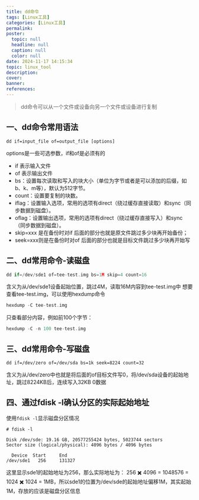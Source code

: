```yaml
---
title: dd命令
tags: [Linux工具]
categories: [Linux工具]
permalink: 
poster:
  topic: null
  headline: null
  caption: null
  color: null
date: 2024-11-17 14:15:34
topic: linux_tool
description:
cover:
banner:
references:
---
```


> dd命令可以从一个文件或设备向另一个文件或设备进行复制

## 一、dd命令常用语法

```
dd if=input_file of=output_file [options]
```

options是一些可选参数，if和of是必须有的

* if 表示输入文件
* of 表示输出文件
* bs：设置每次读取和写入的块大小（单位为字节或者是可以添加的后缀，如b、k、m等），默认为512字节。
* count：设置要复制的块数。
* iflag：设置输入选项，常用的选项有direct（绕过缓存直接读取）和sync（同步数据到磁盘）。
* oflag：设置输出选项，常用的选项有direct（绕过缓存直接写入）和sync（同步数据到磁盘）。
* skip=xxx 是在备份时对if 后面的部分也就是原文件跳过多少块再开始备份；
* seek=xxx则是在备份时对of 后面的部分也就是目标文件跳过多少块再开始写

## 二、dd常用命令-读磁盘

```c
dd if=/dev/sde1 of=tee-test.img bs=1M skip=4 count=16
```

含义为从/dev/sde1设备起始位置，跳过4M，读取16M内容到tee-test.img中
想要查看tee-test.img，可以使用hexdump命令

```c
hexdump -C tee-test.img
```

只查看部分内容，例如前100个字节：

```c
hexdump -C -n 100 tee-test.img
```

## 三、dd常用命令-写磁盘

```
dd if=/dev/zero of=/dev/sda bs=1k seek=8224 count=32
```

含义为从/dev/zero中也就是将后面的of目标文件写0，将/dev/sda设备的起始地址，跳过8224KB后，连续写入32KB 0数据

## 四、通过fdisk -l确认分区的实际起始地址

使用`fdisk -l`显示磁盘分区情况

```
# fdisk -l

Disk /dev/sde: 19.16 GB, 20577255424 bytes, 5023744 sectors
Sector size (logical/physical): 4096 bytes / 4096 bytes

  Device  Start     End
/dev/sde1   256     131327

```

这里显示sde1的起始地址为256，那么实际地址为：
256 ✖️ 4096 = 1048576 = 1024 ✖️ 1024 = 1MB，所以sde1的位置为/dev/sde的起始地址偏移1M，其实起始1M，存放的应该是磁盘分区信息